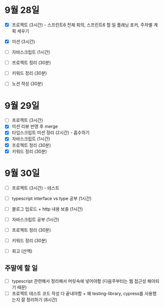 # 9월 28일

- [x] 프로젝트 (3시간) - 스프린트6 전체 회의, 스프린트6 할 일 플래닝 포커, 주차별 계획 세우기
- [x] 미션 (3시간)
- [ ] 자바스크립트 (1시간)
- [ ] 프로젝트 정리 (30분)
- [ ] 키워드 정리 (30분)
- [ ] 노션 작성 (30분)


# 9월 29일

- [ ] 프로젝트 (3시간)
- [x] 미션 리뷰 반영 후 merge
- [x] 타입스크립트 미션 정리 (2시간) - 흡수하기
- [x] 자바스크립트 (1시간)
- [x] 프로젝트 정리 (30분)
- [x] 키워드 정리 (30분)

# 9월 30일

- [ ] 프로젝트 (3시간) - 테스트
- [ ] typescript interface vs type 공부 (1시간)
- [ ] 블로그 업로드 + http 내용 보충 (1시간)
- [ ] 자바스크립트 공부 (1시간)
- [ ] 프로젝트 정리 (30분)
- [ ] 키워드 정리 (30분)
- [ ] 회고 (산책)



## 주말에 할 일
- [ ] typescript 관련해서 정리해서 머릿속에 넣어야함 (다음주부터는 웹 접근성 해야되기 때문)
- [ ] 프로젝트 테스트 코드 작성 다 끝내야함 + 왜 testing-library, cypress를 사용했는지 잘 정리하기 (8시간)
